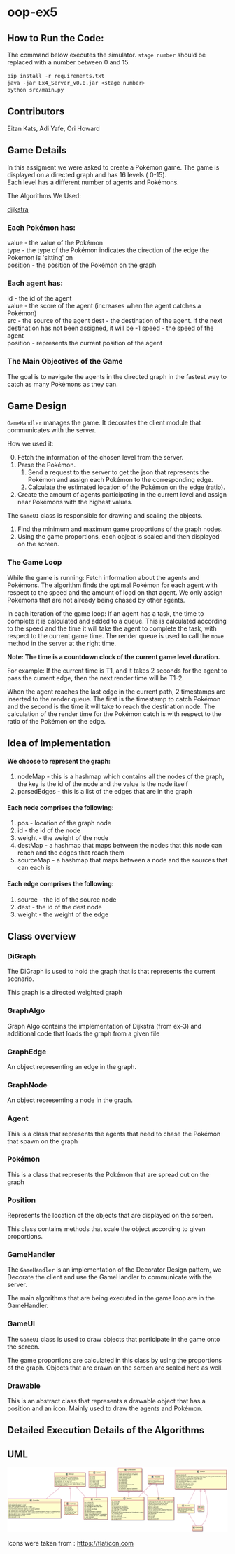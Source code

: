 # oop-ex5

## How to Run the Code:

The command below executes the simulator.
`stage number` should be replaced with a number between 0 and 15.

```shell
pip install -r requirements.txt
java -jar Ex4_Server_v0.0.jar <stage number>
python src/main.py
```

## Contributors

Eitan Kats, Adi Yafe, Ori Howard

## Game Details

In this assigment we were asked to create a Pokémon game. The game is displayed on a directed graph and has 16 levels (
0-15).   
Each level has a different number of agents and Pokémons.

The Algorithms We Used:

[dijkstra](https://en.wikipedia.org/wiki/Dijkstra%27s_algorithm)

### Each Pokémon has:

value - the value of the Pokémon  
type - the type of the Pokémon indicates the direction of the edge the Pokemon is 'sitting' on  
position - the position of the Pokémon on the graph

### Each agent has:

id - the id of the agent  
value - the score of the agent (increases when the agent catches a Pokémon)  
src - the source of the agent 
dest - the destination of the agent. If the next destination has not been assigned, it
will be -1 speed - the speed of the agent  
position - represents the current position of the agent

### The Main Objectives of the Game

The goal is to navigate the agents in the directed graph in the fastest way to catch as many Pokémons as they can.

## Game Design

`GameHandler` manages the game. It decorates the client module that communicates with the server.

How we used it:

0) Fetch the information of the chosen level from the server.
1) Parse the Pokémon.
    1) Send a request to the server to get the json that represents the Pokémon and assign each Pokémon to the
       corresponding edge.
    2) Calculate the estimated location of the Pokémon on the edge (ratio).
2) Create the amount of agents participating in the current level and assign near Pokémons with the highest values.

The `GameUI` class is responsible for drawing and scaling the objects.

1) Find the minimum and maximum game proportions of the graph nodes.
2) Using the game proportions, each object is scaled and then displayed on the screen.

### The Game Loop

While the game is running:
Fetch information about the agents and Pokémons. The algorithm finds the optimal Pokémon for each agent with respect to
the speed and the amount of load on that agent. We only assign Pokémons that are not already being chased by other
agents.

In each iteration of the game loop:
If an agent has a task, the time to complete it is calculated and added to a queue. This is calculated according to the
speed and the time it will take the agent to complete the task, with respect to the current game time. The render queue
is used to call the `move` method in the server at the right time.

**Note: The time is a countdown clock of the current game level duration.**

For example: If the current time is T1, and it takes 2 seconds for the agent to pass the current edge, then the next
render time will be T1-2.

When the agent reaches the last edge in the current path, 2 timestamps are inserted to the render queue. The first is
the timestamp to catch Pokémon and the second is the time it will take to reach the destination node. The calculation of
the render time for the Pokémon catch is with respect to the ratio of the Pokémon on the edge.

## Idea of Implementation

#### We choose to represent the graph:

1. nodeMap - this is a hashmap which contains all the nodes of the graph, the key is the id of the node and the value is
   the node itself
2. parsedEdges - this is a list of the edges that are in the graph

#### Each node comprises the following:

1. pos - location of the graph node
2. id - the id of the node
3. weight - the weight of the node
4. destMap - a hashmap that maps between the nodes that this node can reach and the edges that reach them
5. sourceMap - a hashmap that maps between a node and the sources that can each is

#### Each edge comprises the following:

1. source - the id of the source node
2. dest - the id of the dest node
3. weight - the weight of the edge

## Class overview

### DiGraph

The DiGraph is used to hold the graph that is that represents the current scenario.

This graph is a directed weighted graph

### GraphAlgo

Graph Algo contains the implementation of Dijkstra (from ex-3) and additional code that loads the graph from a given
file

### GraphEdge

An object representing an edge in the graph.

### GraphNode

An object representing a node in the graph.

### Agent

This is a class that represents the agents that need to chase the Pokémon that spawn on the graph

### Pokémon

This is a class that represents the Pokémon that are spread out on the graph

### Position

Represents the location of the objects that are displayed on the screen.

This class contains methods that scale the object according to given proportions.

### GameHandler

The `GameHandler` is an implementation of the Decorator Design pattern, we Decorate the client and use the GameHandler
to communicate with the server.

The main algorithms that are being executed in the game loop are in the GameHandler.

### GameUI

The `GameUI` class is used to draw objects that participate in the game onto the screen.

The game proportions are calculated in this class by using the proportions of the graph. Objects that are drawn on the
screen are scaled here as well.

### Drawable

This is an abstract class that represents a drawable object that has a position and an icon. Mainly used to draw the
agents and Pokémon.

## Detailed Execution Details of the Algorithms

## UML

![](./misc/UML.png)

Icons were taken from : https://flaticon.com
